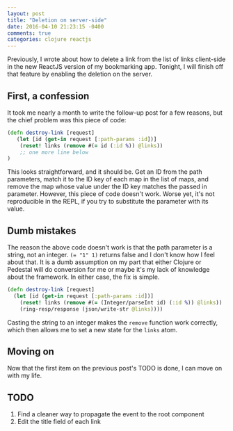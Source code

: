 ```yaml
---
layout: post
title: "Deletion on server-side"
date: 2016-04-10 21:23:15 -0400
comments: true
categories: clojure reactjs
---
```


Previously, I wrote about how to delete a link from the list of links client-side in the new ReactJS version of my bookmarking app. Tonight, I will finish off that feature by enabling the deletion on the server.

## First, a confession

It took me nearly a month to write the follow-up post for a few reasons, but the chief problem was this piece of code:

``` clojure
(defn destroy-link [request]
   (let [id (get-in request [:path-params :id])]
    (reset! links (remove #(= id (:id %)) @links))
    ;; one more line below
)
```

This looks straightforward, and it should be. Get an ID from the path parameters, match it to the ID key of each map in the list of maps, and remove the map whose value under the ID key matches the passed in parameter. However, this piece of code doesn't work. Worse yet, it's not reproducible in the REPL, if you try to substitute the parameter with its value.

## Dumb mistakes

The reason the above code doesn't work is that the path parameter is a string, not an integer. `(= "1" 1)` returns false and I don't know how I feel about that. It is a dumb assumption on my part that either Clojure or Pedestal will do conversion for me or maybe it's my lack of knowledge about the framework. In either case, the fix is simple.

``` clojure
(defn destroy-link [request]
  (let [id (get-in request [:path-params :id])]
    (reset! links (remove #(= (Integer/parseInt id) (:id %)) @links))
    (ring-resp/response (json/write-str @links))))
```

Casting the string to an integer makes the `remove` function work correctly, which then allows me to set a new state for the `links` atom.

## Moving on

Now that the first item on the previous post's TODO is done, I can move on with my life.

## TODO

1. Find a cleaner way to propagate the event to the root component
2. Edit the title field of each link